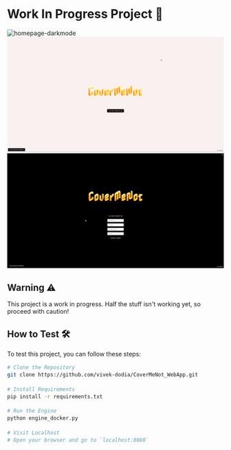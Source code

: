 # Work In Progress Project 🚧

![homepage-darkmode](screenshots/omepage-darkmode.png)
![homepage-lightmode](screenshots/homepage-lightmode.png)
![frontendforgeneratingcoverletter](screenshots\frontendforgeneratingcoverletter.png)



## Warning ⚠️
This project is a work in progress. Half the stuff isn't working yet, so proceed with caution!

## How to Test 🛠️

To test this project, you can follow these steps:

```bash
# Clone the Repository
git clone https://github.com/vivek-dodia/CoverMeNot_WebApp.git

# Install Requirements
pip install -r requirements.txt

# Run the Engine
python engine_docker.py

# Visit Localhost
# Open your browser and go to `localhost:8080`
